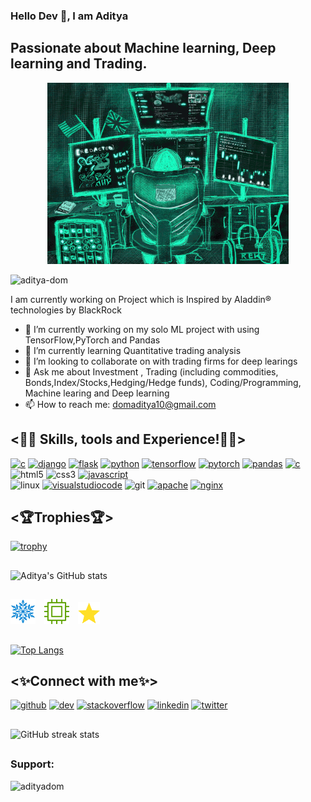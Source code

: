 ### Hello Dev 👋, I am Aditya
## Passionate about Machine learning, Deep learning and Trading.
<center><img src= "https://github.com/Aditya-dom/Aditya-dom/blob/main/-999x-999.gif" alt="my gif" max-width="550" height="290"></center>
<p align="left"> <img src="https://komarev.com/ghpvc/?username=aditya-dom&label=Profile%20views&color=0e75b6&style=flat" alt="aditya-dom" /> </p>


I am currently working on Project which is Inspired by Aladdin® technologies by BlackRock


- 🔭 I’m currently working on my solo ML project with using TensorFlow,PyTorch and Pandas
- 🌱 I’m currently learning Quantitative trading analysis 
- 👯 I’m looking to collaborate on with trading firms for deep learings 
- 💬 Ask me about Investment , Trading (including commodities, Bonds,Index/Stocks,Hedging/Hedge funds), Coding/Programming, Machine learing and Deep learning 
- 📫 How to reach me: domaditya10@gmail.com
   
## <👩‍💻 Skills, tools and Experience!👩‍💻> 
[<img src='https://cdn.jsdelivr.net/npm/simple-icons@3.0.1/icons/c.svg' alt='c' height='40'>](https://en.wikipedia.org/wiki/C_(programming_language))  [<img src='https://cdn.jsdelivr.net/npm/simple-icons@3.0.1/icons/django.svg' alt='django' height='40'>](https://www.djangoproject.com/)  [<img src='https://cdn.jsdelivr.net/npm/simple-icons@3.0.1/icons/flask.svg' alt='flask' height='40'>](https://flask.palletsprojects.com/en/2.3.x/)  [<img src='https://cdn.jsdelivr.net/npm/simple-icons@3.0.1/icons/python.svg' alt='python' height='40'>](https://www.python.org/)  [<img src='https://cdn.jsdelivr.net/npm/simple-icons@3.0.1/icons/tensorflow.svg' alt='tensorflow' height='40'>](https://www.tensorflow.org/)  [<img src='https://cdn.jsdelivr.net/npm/simple-icons@3.0.1/icons/pytorch.svg' alt='pytorch' height='40'>](https://pytorch.org/)
[<img src='https://cdn.jsdelivr.net/npm/simple-icons@3.0.1/icons/pandas.svg' alt='pandas' height='40'>](https://pandas.pydata.org/)
[<img src='https://cdn.jsdelivr.net/npm/simple-icons@3.0.1/icons/c.svg' alt='c' height='40'>](https://en.wikipedia.org/wiki/C%2B%2B)  
<img src='https://cdn.jsdelivr.net/npm/simple-icons@3.0.1/icons/html5.svg' alt='html5' height='40'>
<img src='https://cdn.jsdelivr.net/npm/simple-icons@3.0.1/icons/css3.svg' alt='css3' height='40'>
[<img src='https://cdn.jsdelivr.net/npm/simple-icons@3.0.1/icons/javascript.svg' alt='javascript' height='40'>](https://en.wikipedia.org/wiki/JavaScript)  
<img src='https://cdn.jsdelivr.net/npm/simple-icons@3.0.1/icons/linux.svg' alt='linux' height='40'>
[<img src='https://cdn.jsdelivr.net/npm/simple-icons@3.0.1/icons/visualstudiocode.svg' alt='visualstudiocode' height='40'>](https://code.visualstudio.com/)
<img src='https://cdn.jsdelivr.net/npm/simple-icons@3.0.1/icons/git.svg' alt='git' height='40'>
[<img src='https://cdn.jsdelivr.net/npm/simple-icons@3.0.1/icons/apache.svg' alt='apache' height='40'>](https://httpd.apache.org/)
[<img src='https://cdn.jsdelivr.net/npm/simple-icons@3.0.1/icons/nginx.svg' alt='nginx' height='40'>](https://www.nginx.com/) 

   
##

## <🏆Trophies🏆>

[![trophy](https://github-profile-trophy.vercel.app/?username=Aditya-dom&theme=onedark)](https://github.com/ryo-ma/github-profile-trophy)

##

![Aditya's GitHub stats](https://github-readme-stats.vercel.app/api?username=Aditya-dom&show_icons=true&theme=dracula)
##
<a href='https://archiveprogram.github.com/'><img src='https://raw.githubusercontent.com/acervenky/animated-github-badges/master/assets/acbadge.gif' width='40' height='40'></a> <a href='https://docs.github.com/en/developers'><img src='https://raw.githubusercontent.com/acervenky/animated-github-badges/master/assets/devbadge.gif' width='40' height='40'></a> <a href='https://stars.github.com/'><img src='https://raw.githubusercontent.com/acervenky/animated-github-badges/master/assets/starbadge.gif' width='35' height='35'></a>
##
[![Top Langs](https://github-readme-stats.vercel.app/api/top-langs/?username=aditya-dom&layout=donut)](https://github.com/Aditya-dom/github-readme-stats)

##
## <✨Connect with me✨> 

[<img src='https://cdn.jsdelivr.net/npm/simple-icons@3.0.1/icons/github.svg' alt='github' height='40'>](https://github.com/https://github.com/Aditya-dom)  [<img src='https://cdn.jsdelivr.net/npm/simple-icons@3.0.1/icons/hashnode.svg' alt='dev' height='40'>](https://hashnode.com/@adityadom)  [<img src='https://cdn.jsdelivr.net/npm/simple-icons@3.0.1/icons/stackoverflow.svg' alt='stackoverflow' height='40'>](https://stackoverflow.com/users/https://stackoverflow.com/users/22476315/aditya-dom)
[<img src='https://cdn.jsdelivr.net/npm/simple-icons@3.0.1/icons/linkedin.svg' alt='linkedin' height='40'>](https://www.linkedin.com/in//)
[<img src='https://cdn.jsdelivr.net/npm/simple-icons@3.0.1/icons/twitter.svg' alt='twitter' height='40'>](https://twitter.com/Aditya_dom10)  


##
![GitHub streak stats](https://streak-stats.demolab.com/?user=Aditya-dom/)

##
<h3 align="left">Support:</h3>
<p><a href="https://www.buymeacoffee.com/adityadom"> <img align="left" src="https://cdn.buymeacoffee.com/buttons/v2/default-yellow.png" height="50" width="210" alt="adityadom" /></a></p><br><br>


